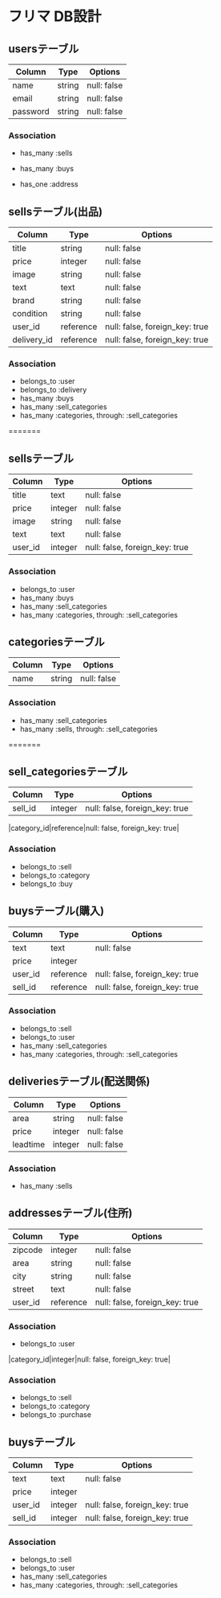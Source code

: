 # フリマ DB設計
## usersテーブル
|Column|Type|Options|
|------|----|-------|
|name|string|null: false|
|email|string|null: false|
|password|string|null: false|
### Association
- has_many :sells
- has_many :buys

- has_one :address

## sellsテーブル(出品)
|Column|Type|Options|
|------|----|-------|
|title|string|null: false|
|price|integer|null: false| 
|image|string|null: false|
|text|text|null: false| 
|brand|string|null: false|
|condition|string|null: false|
|user_id|reference|null: false, foreign_key: true|
|delivery_id|reference|null: false, foreign_key: true|
### Association
- belongs_to :user
- belongs_to :delivery
- has_many :buys
- has_many :sell_categories
- has_many :categories,  through:  :sell_categories

=======

## sellsテーブル
|Column|Type|Options|
|------|----|-------|
|title|text|null: false|
|price|integer|null: false|
|image|string|null: false|
|text|text|null: false|
|user_id|integer|null: false, foreign_key: true|
### Association
- belongs_to :user
- has_many :buys
- has_many :sell_categories
- has_many :categories,  through:  :sell_categories

## categoriesテーブル
|Column|Type|Options|
|------|----|-------|
|name|string|null: false|
### Association
- has_many :sell_categories
- has_many :sells,  through:  :sell_categories


=======
## sell_categoriesテーブル
|Column|Type|Options|
|------|----|-------|
|sell_id|integer|null: false, foreign_key: true|

|category_id|reference|null: false, foreign_key: true|
### Association
- belongs_to :sell
- belongs_to :category 
- belongs_to :buy

## buysテーブル(購入)
|Column|Type|Options|
|------|----|-------|
|text|text|null: false| 
|price|integer 
|user_id|reference|null: false, foreign_key: true|
|sell_id|reference|null: false, foreign_key: true|
### Association
- belongs_to :sell 
- belongs_to :user  
- has_many :sell_categories
- has_many  :categories,  through:  :sell_categories

## deliveriesテーブル(配送関係)
|Column|Type|Options|
|------|----|-------|
|area|string|null: false|
|price|integer|null: false|
|leadtime|integer|null: false|
### Association
- has_many :sells

## addressesテーブル(住所)
|Column|Type|Options|
|------|----|-------|
|zipcode|integer|null: false|
|area|string|null: false|
|city|string|null: false|
|street|text|null: false|
|user_id|reference|null: false, foreign_key: true|
### Association
- belongs_to :user

|category_id|integer|null: false, foreign_key: true|
### Association
- belongs_to :sell
- belongs_to :category
- belongs_to :purchase
## buysテーブル
|Column|Type|Options|
|------|----|-------|
|text|text|null: false|
|price|integer
|user_id|integer|null: false, foreign_key: true|
|sell_id|integer|null: false, foreign_key: true|
### Association
- belongs_to :sell
- belongs_to :user
- has_many :sell_categories
- has_many  :categories,  through:  :sell_categories

